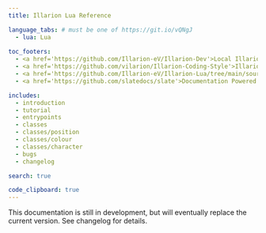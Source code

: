 ```yaml
---
title: Illarion Lua Reference

language_tabs: # must be one of https://git.io/vQNgJ
  - lua: Lua
  
toc_footers:
  - <a href='https://github.com/Illarion-eV/Illarion-Dev'>Local Illarion Development Server</a>
  - <a href='https://github.com/vilarion/Illarion-Coding-Style'>Illarion Coding Style</a>
  - <a href='https://github.com/Illarion-eV/Illarion-Lua/tree/main/source'>Documentation Sources</a>
  - <a href='https://github.com/slatedocs/slate'>Documentation Powered by Slate</a>

includes:
  - introduction
  - tutorial
  - entrypoints
  - classes
  - classes/position
  - classes/colour
  - classes/character
  - bugs
  - changelog

search: true

code_clipboard: true
---
```

<aside class="warning">                                                                                                  
This documentation is still in development, but will eventually replace the current version. See changelog for details.
</aside>

